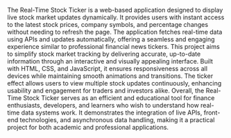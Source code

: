 The Real-Time Stock Ticker is a web-based application designed to display live stock market updates dynamically. It provides users with instant access to the latest stock prices, company symbols, and percentage changes without needing to refresh the page. The application fetches real-time data using APIs and updates automatically, offering a seamless and engaging experience similar to professional financial news tickers.
This project aims to simplify stock market tracking by delivering accurate, up-to-date information through an interactive and visually appealing interface. Built with HTML, CSS, and JavaScript, it ensures responsiveness across all devices while maintaining smooth animations and transitions. The ticker effect allows users to view multiple stock updates continuously, enhancing usability and engagement for traders and investors alike.
Overall, the Real-Time Stock Ticker serves as an efficient and educational tool for finance enthusiasts, developers, and learners who wish to understand how real-time data systems work. It demonstrates the integration of live APIs, front-end technologies, and asynchronous data handling, making it a practical project for both academic and professional applications.
